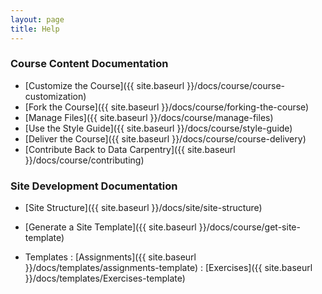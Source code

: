 ```yaml
---
layout: page
title: Help
---
```


### Course Content Documentation

- [Customize the Course]({{ site.baseurl }}/docs/course/course-customization)
- [Fork the Course]({{ site.baseurl }}/docs/course/forking-the-course) 
- [Manage Files]({{ site.baseurl }}/docs/course/manage-files)
- [Use the Style Guide]({{ site.baseurl }}/docs/course/style-guide) 
- [Deliver the Course]({{ site.baseurl }}/docs/course/course-delivery)
- [Contribute Back to Data Carpentry]({{ site.baseurl }}/docs/course/contributing)

### Site Development Documentation

- [Site Structure]({{ site.baseurl }}/docs/site/site-structure)
- [Generate a Site Template]({{ site.baseurl }}/docs/course/get-site-template)

- Templates
  : [Assignments]({{ site.baseurl }}/docs/templates/assignments-template)
  : [Exercises]({{ site.baseurl }}/docs/templates/Exercises-template)